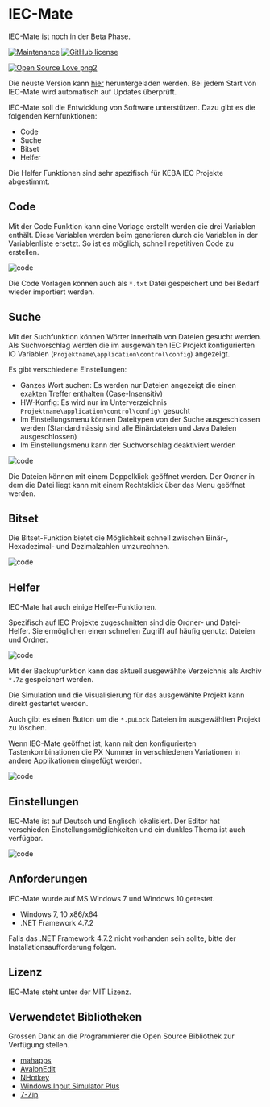 # IEC-Mate

IEC-Mate ist noch in der Beta Phase. 

[![Maintenance](https://img.shields.io/badge/Maintained%3F-yes-green.svg)](https://github.com/MrReSc/IEC-Mate/pulse) [![GitHub license](https://img.shields.io/github/license/Naereen/StrapDown.js.svg)](https://github.com/MrReSc/IEC-Mate/blob/master/LICENSE) 

[![Open Source Love png2](https://badges.frapsoft.com/os/v2/open-source.png?v=103)](https://github.com/ellerbrock/open-source-badges/)

Die neuste Version kann [hier](https://github.com/MrReSc/IEC-Mate/releases) heruntergeladen werden. Bei jedem Start von IEC-Mate wird automatisch auf Updates überprüft.

IEC-Mate soll die Entwicklung von Software unterstützen. Dazu gibt es die folgenden Kernfunktionen:

- Code
- Suche
- Bitset
- Helfer

Die Helfer Funktionen sind sehr spezifisch für KEBA IEC Projekte abgestimmt.

## Code

Mit der Code Funktion kann eine Vorlage erstellt werden die drei Variablen enthält. Diese Variablen werden beim generieren durch die Variablen in der Variablenliste ersetzt. So ist es möglich, schnell repetitiven Code zu erstellen.

![code](https://github.com/MrReSc/IEC-Mate/blob/master/screenshots/code.gif?raw=true)

Die Code Vorlagen können auch als ``*.txt`` Datei gespeichert und bei Bedarf wieder importiert werden.

## Suche

Mit der Suchfunktion können Wörter innerhalb von Dateien gesucht werden. Als Suchvorschlag werden die im ausgewählten IEC Projekt konfigurierten IO Variablen (``Projektname\application\control\config``) angezeigt.

Es gibt verschiedene Einstellungen:

- Ganzes Wort suchen: Es werden nur Dateien angezeigt die einen exakten Treffer enthalten (Case-Insensitiv)
- HW-Konfig: Es wird nur im Unterverzeichnis  `Projektname\application\control\config\` gesucht
- Im Einstellungsmenu können Dateitypen von der Suche ausgeschlossen werden (Standardmässig sind alle Binärdateien und Java Dateien ausgeschlossen)
- Im Einstellungsmenu kann der Suchvorschlag deaktiviert werden

![code](https://github.com/MrReSc/IEC-Mate/blob/master/screenshots/suche.gif?raw=true)

Die Dateien können mit einem Doppelklick geöffnet werden. Der Ordner in dem die Datei liegt kann mit einem Rechtsklick  über das Menu geöffnet werden.

## Bitset

Die Bitset-Funktion bietet die Möglichkeit schnell zwischen Binär-, Hexadezimal- und Dezimalzahlen umzurechnen.

![code](https://github.com/MrReSc/IEC-Mate/blob/master/screenshots/bitset.gif?raw=true)

## Helfer

IEC-Mate hat auch einige Helfer-Funktionen. 

Spezifisch auf IEC Projekte zugeschnitten sind die Ordner- und Datei-Helfer. Sie ermöglichen einen schnellen Zugriff auf häufig genutzt Dateien und Ordner.

![code](https://github.com/MrReSc/IEC-Mate/blob/master/screenshots/helper_folder.gif?raw=true)

Mit der Backupfunktion kann das aktuell ausgewählte Verzeichnis als Archiv `*.7z` gespeichert werden. 

Die Simulation und die Visualisierung für das ausgewählte Projekt kann direkt gestartet werden.

Auch gibt es einen Button um die ``*.puLock`` Dateien im ausgewählten Projekt zu löschen.

Wenn IEC-Mate geöffnet ist, kann mit den konfigurierten Tastenkombinationen die PX Nummer in verschiedenen Variationen in andere Applikationen eingefügt werden. 

![code](https://github.com/MrReSc/IEC-Mate/blob/master/screenshots/helper_hotkey.gif?raw=true)

## Einstellungen

IEC-Mate ist auf Deutsch und Englisch lokalisiert. Der Editor hat verschieden Einstellungsmöglichkeiten und ein dunkles Thema ist auch verfügbar.

![code](https://github.com/MrReSc/IEC-Mate/blob/master/screenshots/settings.gif?raw=true)

## Anforderungen

IEC-Mate wurde auf MS Windows 7 und Windows 10 getestet.

- Windows 7, 10 x86/x64
- .NET Framework 4.7.2

Falls das .NET Framework 4.7.2 nicht vorhanden sein sollte, bitte der Installationsaufforderung folgen.

## Lizenz

IEC-Mate steht unter der MIT Lizenz.

## Verwendetet Bibliotheken

Grossen Dank an die Programmierer die Open Source Bibliothek zur Verfügung stellen.

- [mahapps](https://github.com/MahApps/MahApps.Metro)
- [AvalonEdit](https://github.com/icsharpcode/AvalonEdit)
- [NHotkey](https://github.com/thomaslevesque/NHotkey)
- [Windows Input Simulator Plus](https://github.com/TChatzigiannakis/InputSimulatorPlus)
- [7-Zip](https://www.7-zip.org/)

